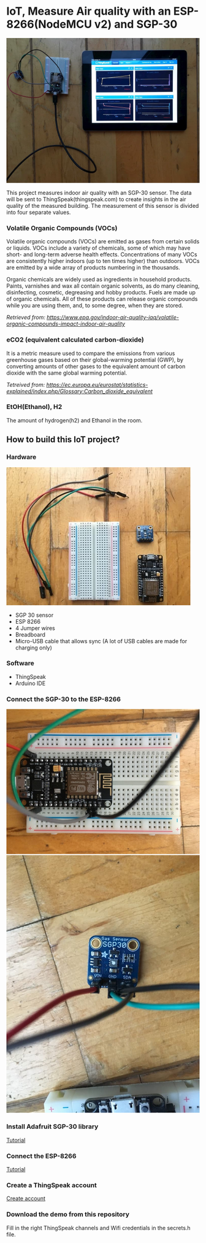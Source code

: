 # IoT, Measure Air quality with an ESP-8266(NodeMCU v2) and SGP-30

![UML Diagram](./assets/result.jpg)

This project measures indoor air quality with an SGP-30 sensor. The data will be sent to ThingSpeak(thingspeak.com) to create insights in the air quality of the measured building. The measurement of this sensor is divided into four separate values.

### Volatile Organic Compounds (VOCs)

Volatile organic compounds (VOCs) are emitted as gases from certain solids or liquids. VOCs include a variety of chemicals, some of which may have short- and long-term adverse health effects. Concentrations of many VOCs are consistently higher indoors (up to ten times higher) than outdoors. VOCs are emitted by a wide array of products numbering in the thousands.

Organic chemicals are widely used as ingredients in household products. Paints, varnishes and wax all contain organic solvents, as do many cleaning, disinfecting, cosmetic, degreasing and hobby products. Fuels are made up of organic chemicals. All of these products can release organic compounds while you are using them, and, to some degree, when they are stored.

_Retrieved from: https://www.epa.gov/indoor-air-quality-iaq/volatile-organic-compounds-impact-indoor-air-quality_

### eCO2 (equivalent calculated carbon-dioxide)

It is a metric measure used to compare the emissions from various greenhouse gases based on their global-warming potential (GWP), by converting amounts of other gases to the equivalent amount of carbon dioxide with the same global warming potential.

_Tetreived from: https://ec.europa.eu/eurostat/statistics-explained/index.php/Glossary:Carbon_dioxide_equivalent_

### EtOH(Ethanol), H2

The amount of hydrogen(h2) and Ethanol in the room.

## How to build this IoT project?

### Hardware
![UML Diagram](./assets/overview.jpg)
* SGP 30 sensor
* ESP 8266
* 4 Jumper wires
* Breadboard
* Micro-USB cable that allows sync (A lot of USB cables are made for charging only)

### Software
* ThingSpeak
* Arduino IDE

### Connect the SGP-30 to the ESP-8266
![UML Diagram](./assets/nodemcu.jpg)
![UML Diagram](./assets/sgp.jpg)

### Install Adafruit SGP-30 library
[Tutorial](https://cdn-learn.adafruit.com/downloads/pdf/adafruit-sgp30-gas-tvoc-eco2-mox-sensor.pdf "Tutorial")

### Connect the ESP-8266
[Tutorial](https://www.teachmemicro.com/intro-nodemcu-arduino/ "Tutorial")

### Create a ThingSpeak account
[Create account](https://thingspeak.com/users/sign_up "Create account")

### Download the demo from this repository
Fill in the right ThingSpeak channels and Wifi credentials in the secrets.h file.
